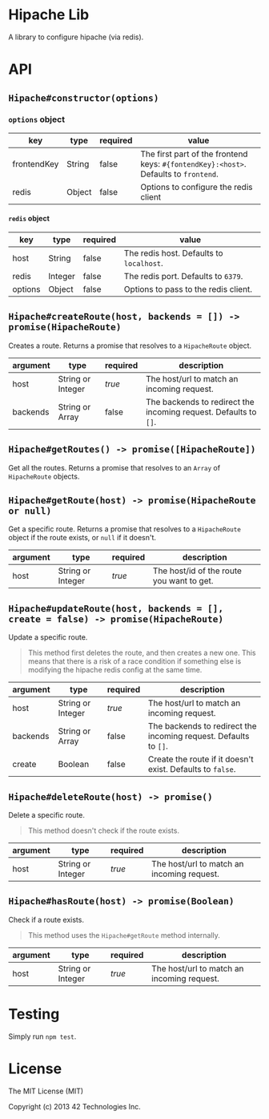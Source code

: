 
# Hipache Lib

A library to configure hipache (via redis).


# API


## `Hipache#constructor(options)`

### `options` object

| key         | type   | required | value
| ----------- | ------ | -------- | -------------------------------------------------------------------------
| frontendKey | String | false    | The first part of the frontend keys: `#{fontendKey}:<host>`. Defaults to `frontend`.
| redis       | Object | false    | Options to configure the redis client

#### `redis` object
| key         | type    | required | value
| ----------- | ------- | -------- | ----------------------------------------
| host        | String  | false    | The redis host. Defaults to `localhost`.
| redis       | Integer | false    | The redis port. Defaults to `6379`.
| options     | Object  | false    | Options to pass to the redis client.


## `Hipache#createRoute(host, backends = []) -> promise(HipacheRoute)`

Creates a route. Returns a promise that resolves to a `HipacheRoute` object.

| argument    | type              | required | description
| ----------- | ----------------- | -------- | ------------------------------------------------------
| host        | String or Integer | *true*   | The host/url to match an incoming request.
| backends    | String or Array   | false    | The backends to redirect the incoming request. Defaults to `[]`.


## `Hipache#getRoutes() -> promise([HipacheRoute])`

Get all the routes. Returns a promise that resolves to an `Array` of `HipacheRoute` objects.


## `Hipache#getRoute(host) -> promise(HipacheRoute or null)`

Get a specific route. Returns a promise that resolves to a `HipacheRoute` object if the
route exists, or `null` if it doesn't.

| argument    | type              | required | description
| ----------- | ----------------- | -------- | ------------------------------
| host        | String or Integer | *true*   | The host/id of the route you want to get.


## `Hipache#updateRoute(host, backends = [], create = false) -> promise(HipacheRoute)`

Update a specific route.

> This method first deletes the route, and then creates a new one. This means that there is a risk
> of a race condition if something else is modifying the hipache redis config at the same time.

| argument    | type              | required | description
| ----------- | ----------------- | -------- | -----------------------------------------------------
| host        | String or Integer | *true*   | The host/url to match an incoming request.
| backends    | String or Array   | false    | The backends to redirect the incoming request. Defaults to `[]`.
| create      | Boolean           | false    | Create the route if it doesn't exist. Defaults to `false`.


## `Hipache#deleteRoute(host) -> promise()`

Delete a specific route.

> This method doesn't check if the route exists.

| argument    | type              | required | description
| ----------- | ----------------- | -------- | -----------------------------------------------------
| host        | String or Integer | *true*   | The host/url to match an incoming request.


## `Hipache#hasRoute(host) -> promise(Boolean)`

Check if a route exists.

> This method uses the `Hipache#getRoute` method internally.

| argument    | type              | required | description
| ----------- | ----------------- | -------- | -----------------------------------------------------
| host        | String or Integer | *true*   | The host/url to match an incoming request.


# Testing

Simply run `npm test`.


# License

The MIT License (MIT)

Copyright (c) 2013 42 Technologies Inc.